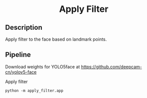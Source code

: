 <div align="center">

# Apply Filter

</div>

## Description

Apply filter to the face based on landmark points.

## Pipeline

Download weights for YOLO5face at https://github.com/deepcam-cn/yolov5-face

Apply filter

```
python -m apply_filter.app
```